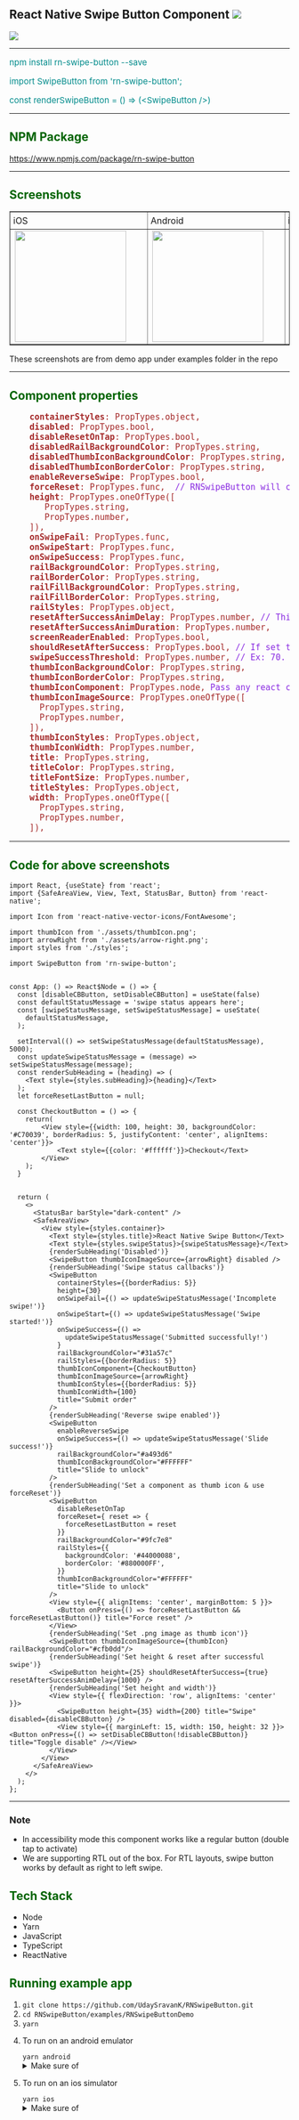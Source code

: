 ## React Native Swipe Button Component <img src="https://img.shields.io/badge/contributions-welcome-brightgreen.svg?style=flat" /> 
<a href="https://nodei.co/npm/rn-swipe-button/"><img src="https://nodei.co/npm/rn-swipe-button.png?downloads=true&downloadRank=true&stars=true"></a>

<hr>
<div style="color:darkcyan; font-size: 15px;">
    <p>npm install rn-swipe-button --save</p>
    <p>import SwipeButton from 'rn-swipe-button';</p>
    const renderSwipeButton = () => (&lt;SwipeButton /&gt;) 
</div>
<hr>
<div>
  <h2 style="color:darkgreen;">NPM Package</h2>
  <a href="https://www.npmjs.com/package/rn-swipe-button">https://www.npmjs.com/package/rn-swipe-button</a>
</div>
<hr>
<div>
  <h2 style="color:darkgreen;">Screenshots</h2>
  <table border>
	<tr">
	  <td style="padding: 5px;"><span>iOS</span></td>
	  <td style="padding: 5px;"><span>Android</span></td>
  	<td style="padding: 5px;"><span>iOS GIF</span></td>
    <td style="padding: 5px;"><span>Android RTL</span></td>
	</tr>
	<tr>
     	  <td><img src="https://udaysravank.github.io/RNSwipeButton/rn-swipe-button-ios.png" width="200" style="margin-right: 30px;"/></td>
     	  <td><img src="https://udaysravank.github.io/RNSwipeButton/rn-swipe-button.png" style="margin-right: 30px;" width="200"/></td>
        <td><img src="https://udaysravank.github.io/RNSwipeButton/rn-swipe-button.gif" style="margin-right: 30px;" width="200"/></td>
        <td><img src="https://udaysravank.github.io/RNSwipeButton/rn-swipe-button-rtl.png" style="margin-right: 30px;" width="200"/></td>
	</tr>
  </table>
  <p>These screenshots are from demo app under examples folder in the repo</p>
</div>
<hr>

<h2 style="color:darkgreen;">Component properties</h2>
<pre style="font-size: 15px; color: brown;">
    <b>containerStyles</b>: PropTypes.object,
    <b>disabled</b>: PropTypes.bool,
    <b>disableResetOnTap</b>: PropTypes.bool,
    <b>disabledRailBackgroundColor</b>: PropTypes.string,
    <b>disabledThumbIconBackgroundColor</b>: PropTypes.string,
    <b>disabledThumbIconBorderColor</b>: PropTypes.string,
    <b>enableReverseSwipe</b>: PropTypes.bool,
    <b>forceReset</b>: PropTypes.func, <span style="color: blueviolet"> // RNSwipeButton will call this function by passing a "reset" function as argument. Calling "reset" will reset the swipe thumb.</span>
    <b>height</b>: PropTypes.oneOfType([
       PropTypes.string,
       PropTypes.number,
    ]),
    <b>onSwipeFail</b>: PropTypes.func,
    <b>onSwipeStart</b>: PropTypes.func,
    <b>onSwipeSuccess</b>: PropTypes.func,
    <b>railBackgroundColor</b>: PropTypes.string,
    <b>railBorderColor</b>: PropTypes.string,
    <b>railFillBackgroundColor</b>: PropTypes.string,
    <b>railFillBorderColor</b>: PropTypes.string,
    <b>railStyles</b>: PropTypes.object,
    <b>resetAfterSuccessAnimDelay</b>: PropTypes.number, <span style="color: blueviolet">// This is delay before resetting the button after successful swipe When shouldResetAfterSuccess = true </span>
    <b>resetAfterSuccessAnimDuration</b>: PropTypes.number,
    <b>screenReaderEnabled</b>: PropTypes.bool,
    <b>shouldResetAfterSuccess</b>: PropTypes.bool, <span style="color: blueviolet">// If set to true, buttun resets automatically after swipe success with default delay of 1000ms</span>
    <b>swipeSuccessThreshold</b>: PropTypes.number, <span style="color: blueviolet">// Ex: 70. Swipping 70% will be considered as successful swipe</span>
    <b>thumbIconBackgroundColor</b>: PropTypes.string,
    <b>thumbIconBorderColor</b>: PropTypes.string,
    <b>thumbIconComponent</b>: PropTypes.node, <span style="color: blueviolet">Pass any react component to replace swipable thumb icon</span>
    <b>thumbIconImageSource</b>: PropTypes.oneOfType([
      PropTypes.string,
      PropTypes.number,
    ]),
    <b>thumbIconStyles</b>: PropTypes.object,
    <b>thumbIconWidth</b>: PropTypes.number,
    <b>title</b>: PropTypes.string,
    <b>titleColor</b>: PropTypes.string,
    <b>titleFontSize</b>: PropTypes.number,
    <b>titleStyles</b>: PropTypes.object,
    <b>width</b>: PropTypes.oneOfType([
      PropTypes.string,
      PropTypes.number,
    ]),
</pre>
<hr>
<h2 style="color:darkgreen;">Code for above screenshots</h2>

```
import React, {useState} from 'react';
import {SafeAreaView, View, Text, StatusBar, Button} from 'react-native';

import Icon from 'react-native-vector-icons/FontAwesome';

import thumbIcon from './assets/thumbIcon.png';
import arrowRight from './assets/arrow-right.png';
import styles from './styles';

import SwipeButton from 'rn-swipe-button';


const App: () => React$Node = () => {
  const [disableCBButton, setDisableCBButton] = useState(false)
  const defaultStatusMessage = 'swipe status appears here';
  const [swipeStatusMessage, setSwipeStatusMessage] = useState(
    defaultStatusMessage,
  );

  setInterval(() => setSwipeStatusMessage(defaultStatusMessage), 5000);
  const updateSwipeStatusMessage = (message) => setSwipeStatusMessage(message);
  const renderSubHeading = (heading) => (
    <Text style={styles.subHeading}>{heading}</Text>
  );
  let forceResetLastButton = null;

  const CheckoutButton = () => {
    return(
        <View style={{width: 100, height: 30, backgroundColor: '#C70039', borderRadius: 5, justifyContent: 'center', alignItems: 'center'}}>
            <Text style={{color: '#ffffff'}}>Checkout</Text>
        </View>
    );
  } 


  return (
    <>
      <StatusBar barStyle="dark-content" />
      <SafeAreaView>
        <View style={styles.container}>
          <Text style={styles.title}>React Native Swipe Button</Text>
          <Text style={styles.swipeStatus}>{swipeStatusMessage}</Text>
          {renderSubHeading('Disabled')}
          <SwipeButton thumbIconImageSource={arrowRight} disabled />
          {renderSubHeading('Swipe status callbacks')}
          <SwipeButton
            containerStyles={{borderRadius: 5}}
            height={30}
            onSwipeFail={() => updateSwipeStatusMessage('Incomplete swipe!')}
            onSwipeStart={() => updateSwipeStatusMessage('Swipe started!')}
            onSwipeSuccess={() =>
              updateSwipeStatusMessage('Submitted successfully!')
            }
            railBackgroundColor="#31a57c"
            railStyles={{borderRadius: 5}}
            thumbIconComponent={CheckoutButton}
            thumbIconImageSource={arrowRight}
            thumbIconStyles={{borderRadius: 5}}
            thumbIconWidth={100} 
            title="Submit order"
          />
          {renderSubHeading('Reverse swipe enabled')}
          <SwipeButton
            enableReverseSwipe
            onSwipeSuccess={() => updateSwipeStatusMessage('Slide success!')}
            railBackgroundColor="#a493d6"
            thumbIconBackgroundColor="#FFFFFF"
            title="Slide to unlock"
          />
          {renderSubHeading('Set a component as thumb icon & use forceReset')}
          <SwipeButton
            disableResetOnTap
            forceReset={ reset => {
              forceResetLastButton = reset
            }}
            railBackgroundColor="#9fc7e8"  
            railStyles={{
              backgroundColor: '#44000088',
              borderColor: '#880000FF',
            }}
            thumbIconBackgroundColor="#FFFFFF"
            title="Slide to unlock"
          />
          <View style={{ alignItems: 'center', marginBottom: 5 }}>
            <Button onPress={() => forceResetLastButton && forceResetLastButton()} title="Force reset" />
          </View>  
          {renderSubHeading('Set .png image as thumb icon')}
          <SwipeButton thumbIconImageSource={thumbIcon} railBackgroundColor="#cfb0dd"/>
          {renderSubHeading('Set height & reset after successful swipe')}
          <SwipeButton height={25} shouldResetAfterSuccess={true} resetAfterSuccessAnimDelay={1000} />
          {renderSubHeading('Set height and width')}
          <View style={{ flexDirection: 'row', alignItems: 'center' }}>
            <SwipeButton height={35} width={200} title="Swipe" disabled={disableCBButton} />
            <View style={{ marginLeft: 15, width: 150, height: 32 }}><Button onPress={() => setDisableCBButton(!disableCBButton)} title="Toggle disable" /></View>
          </View>  
        </View>
      </SafeAreaView>
    </>
  );
};
```
<hr/>

### Note 
<ul>
  <li>In accessibility mode this component works like a regular button (double tap to activate)</li>
  <li>We are supporting RTL out of the box. For RTL layouts, swipe button works by default as right to left swipe.</li>
</ul>

<h2 style="color:darkgreen;">Tech Stack</h2>
<ul>
<li>Node</li>
<li>Yarn</li>
<li>JavaScript</li>
<li>TypeScript</li>
<li>ReactNative</li>
</ul>

<div>
    <h2 style="color:darkgreen;">Running example app</h2>
    <ol>
      <li><code>git clone https://github.com/UdaySravanK/RNSwipeButton.git</code></li>
      <li><code>cd RNSwipeButton/examples/RNSwipeButtonDemo</code></li>
      <li><code>yarn</code></li>
      <li><p>To run on an android emulator</p>
        <code>yarn android</code> 
        <details>
          <summary>Make sure of</summary>
          <ul>
            <li>Android Studio is configured</li>
            <li>Global paths set correctly for Android SDK i.e ANDROID_HOME, tools, platform-tools</li>
            <li>Java8 is installed</li>
            <li>At least one emulator is ready</li>
          </ul>
        </details>
      </li>
      <li><p>To run on an ios simulator</p>
        <code>yarn ios</code> 
        <details>
          <summary>Make sure of</summary>
          <ul>
            <li>xcode is configured</li>
            <li>cocoapods installed</li>
            <li>If seeing issues then run <code>pod deintegrate & pod install</code></li>
            <li>If seeing issues with fonts
               <ol>
                 <li>Open ios workspace project in xcode</li>
                 <li>Select RNSwipeButtonDemo</li>
                 <li>Go to Build phases</li>
                 <li>Open 'Copy Bundle Resources' and delete all .ttf files</li>
               </ol>
            </li>
          </ul>
        </details>
      </li>
    </ol>
   </div>
